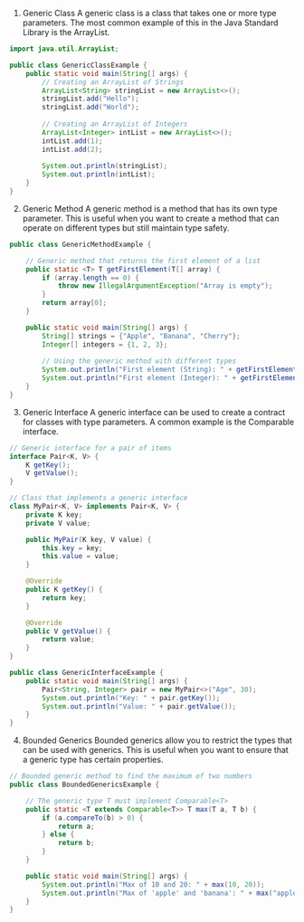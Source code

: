 1. Generic Class
A generic class is a class that takes one or more type parameters. The most common example of this in the Java Standard Library is the ArrayList.

```java
import java.util.ArrayList;

public class GenericClassExample {
    public static void main(String[] args) {
        // Creating an ArrayList of Strings
        ArrayList<String> stringList = new ArrayList<>();
        stringList.add("Hello");
        stringList.add("World");
        
        // Creating an ArrayList of Integers
        ArrayList<Integer> intList = new ArrayList<>();
        intList.add(1);
        intList.add(2);
        
        System.out.println(stringList);
        System.out.println(intList);
    }
}
```
2. Generic Method
A generic method is a method that has its own type parameter. This is useful when you want to create a method that can operate on different types but still maintain type safety.

```java
public class GenericMethodExample {

    // Generic method that returns the first element of a list
    public static <T> T getFirstElement(T[] array) {
        if (array.length == 0) {
            throw new IllegalArgumentException("Array is empty");
        }
        return array[0];
    }

    public static void main(String[] args) {
        String[] strings = {"Apple", "Banana", "Cherry"};
        Integer[] integers = {1, 2, 3};
        
        // Using the generic method with different types
        System.out.println("First element (String): " + getFirstElement(strings));
        System.out.println("First element (Integer): " + getFirstElement(integers));
    }
}
```

3. Generic Interface
A generic interface can be used to create a contract for classes with type parameters. A common example is the Comparable interface.

```java
// Generic interface for a pair of items
interface Pair<K, V> {
    K getKey();
    V getValue();
}

// Class that implements a generic interface
class MyPair<K, V> implements Pair<K, V> {
    private K key;
    private V value;

    public MyPair(K key, V value) {
        this.key = key;
        this.value = value;
    }

    @Override
    public K getKey() {
        return key;
    }

    @Override
    public V getValue() {
        return value;
    }
}

public class GenericInterfaceExample {
    public static void main(String[] args) {
        Pair<String, Integer> pair = new MyPair<>("Age", 30);
        System.out.println("Key: " + pair.getKey());
        System.out.println("Value: " + pair.getValue());
    }
}
```
4. Bounded Generics
Bounded generics allow you to restrict the types that can be used with generics. This is useful when you want to ensure that a generic type has certain properties.

```java
// Bounded generic method to find the maximum of two numbers
public class BoundedGenericsExample {

    // The generic type T must implement Comparable<T>
    public static <T extends Comparable<T>> T max(T a, T b) {
        if (a.compareTo(b) > 0) {
            return a;
        } else {
            return b;
        }
    }

    public static void main(String[] args) {
        System.out.println("Max of 10 and 20: " + max(10, 20));
        System.out.println("Max of 'apple' and 'banana': " + max("apple", "banana"));
    }
}
```

